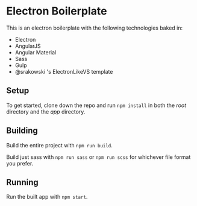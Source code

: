 # Electron Boilerplate

This is an electron boilerplate with the following technologies baked in:

- Electron
- AngularJS
- Angular Material
- Sass
- Gulp
- @srakowski 's ElectronLikeVS template


## Setup

To get started, clone down the repo and run `npm install` in both the *root* directory and the *app* directory.


## Building

Build the entire project with `npm run build`.

Build just sass with `npm run sass` or `npm run scss` for whichever file format you prefer.


## Running

Run the built app with `npm start`.
